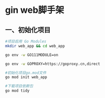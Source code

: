 # gin web脚手架

## 一、初始化项目

```bash
#项目启用 Go Modules
mkdir web_app && cd web_app

go env -w GO111MODULE=on

go env -w GOPROXY=https://goproxy.cn,direct

#初始化项目go.mod文件
go mod init web_app

#下载项目依赖包
go mod tidy
```